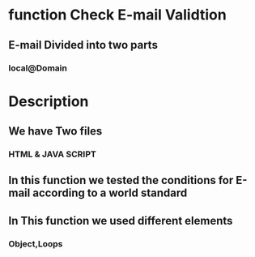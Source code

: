 # function Check E-mail Validtion

## E-mail Divided into two parts

### local@Domain

# Description

## We have Two files

### HTML & JAVA SCRIPT

## In this function we tested the conditions for E-mail according to a world standard

## In This function we used different elements

### Object,Loops
